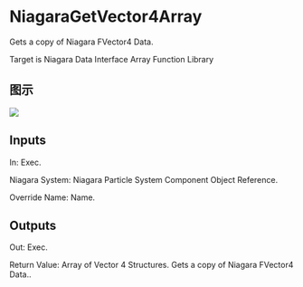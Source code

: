 # NiagaraGetVector4Array

Gets a copy of Niagara FVector4 Data.

Target is Niagara Data Interface Array Function Library

## 图示

![]($-20221218-20124412.png)

## Inputs

In: Exec.

Niagara System: Niagara Particle System Component Object Reference.

Override Name: Name.  

## Outputs

Out: Exec.

Return Value: Array of Vector 4 Structures. Gets a copy of Niagara FVector4 Data..

